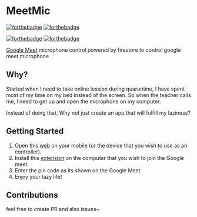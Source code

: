 # MeetMic
[![forthebadge](https://forthebadge.com/images/badges/built-with-love.svg)](https://forthebadge.com)
[![forthebadge](https://forthebadge.com/images/badges/powered-by-black-magic.svg)](https://forthebadge.com)

[![forthebadge](https://forthebadge.com/images/badges/made-with-crayons.svg)](https://forthebadge.com)
[![forthebadge](https://forthebadge.com/images/badges/0-percent-optimized.svg)](https://forthebadge.com)


[Google Meet](https://meet.google.com/) microphone control powered by firestore to control google meet microphone

## Why?
Started when I need to take online lession during quaruntine, I have spent most of my time on my bed instead of the screen. So when the teacher calls me, I need to get up and open the microphone on my computer.

Instead of doing that, Why not just create an app that will fulfill my laziness?

## Getting Started
1. Open this [web](https://meetmic.vercel.app/) on your mobile (or the device that you wish to use as an controller).
2. Install this [extension](https://github.com/wit03/MeetMic-extension) on the computer that you wish to join the Google meet.
3. Enter the pin code as its shown on the Google Meet
4. Enjoy your lazy life! 

## Contributions
feel free to create PR and also issues~

